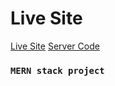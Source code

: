 # Live Site
[Live Site](https://elite-toolboxes.web.app/)
[Server Code](https://github.com/programming-hero-web-course1/manufacturer-website-server-side-Ummaygaliva)

### `MERN stack project`

